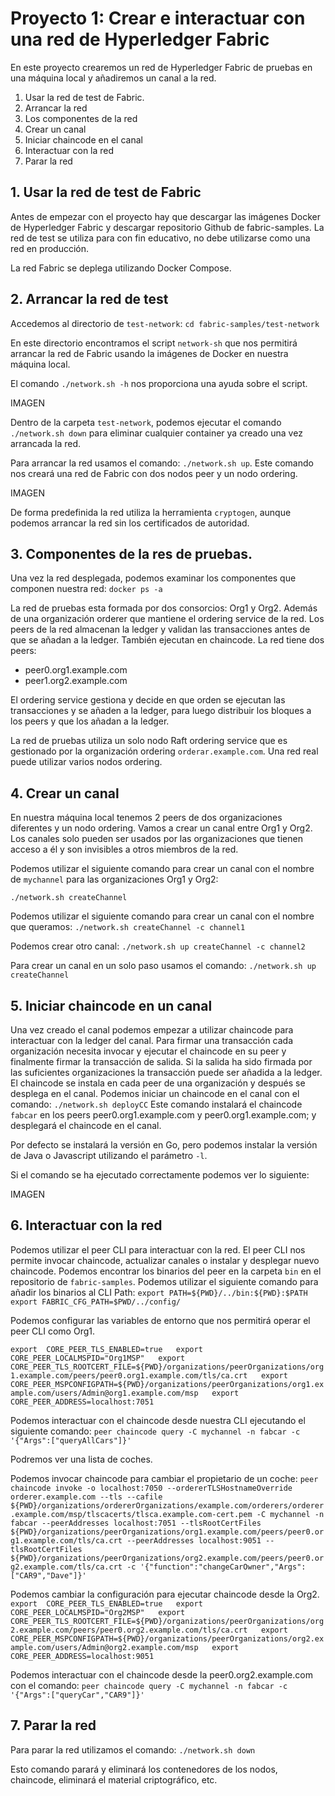 ﻿
# Proyecto 1: Crear e interactuar con una red de Hyperledger Fabric

En este proyecto crearemos un red de Hyperledger Fabric de pruebas en una máquina local y añadiremos un canal a la red.

1. Usar la red de test de Fabric.
2. Arrancar la red
3. Los componentes de la red
4. Crear un canal
5. Iniciar chaincode en el canal
6. Interactuar con la red
7. Parar la red


## 1. Usar la red de test de Fabric

Antes de empezar con el proyecto hay que descargar las imágenes Docker de Hyperledger Fabric y descargar repositorio Github de fabric-samples.
La red de test se utiliza para con fin educativo, no debe utilizarse como una red en producción.

La red Fabric se deplega utilizando Docker Compose.


## 2. Arrancar la red de test

Accedemos al directorio de `test-network`:
`cd fabric-samples/test-network`

En este directorio encontramos el script `network-sh` que nos permitirá arrancar la red de Fabric usando la imágenes de Docker en nuestra máquina local.

El comando `./network.sh -h` nos proporciona una ayuda sobre el script.

IMAGEN

Dentro de la carpeta `test-network`, podemos ejecutar el comando `./network.sh down` para eliminar cualquier container ya creado una vez arrancada la red.

Para arrancar la red usamos el comando: `./network.sh up`. Este comando nos creará una red de Fabric con dos nodos peer y un nodo ordering.

IMAGEN

De forma predefinida la red utiliza la herramienta `cryptogen`, aunque podemos arrancar la red sin los certificados de autoridad.


## 3. Componentes de la res de pruebas.

Una vez la red desplegada, podemos examinar los componentes que componen nuestra red: 
`docker ps -a`

La red de pruebas esta formada por dos consorcios: Org1 y Org2. Además de una organización orderer que mantiene el ordering service de la red.
Los peers de la red almacenan la ledger y validan las transacciones antes de que se añadan a la ledger. También ejecutan en chaincode.
La red tiene dos peers: 
- peer0.org1.example.com
- peer1.org2.example.com

El ordering service gestiona y decide en que orden se ejecutan las transacciones y se añaden a la ledger, para luego distribuir los bloques a los peers y que los añadan a la ledger. 

La red de pruebas utiliza un solo nodo Raft ordering service que es gestionado por la organización ordering `orderar.example.com`. Una red real puede utilizar varios nodos ordering.

## 4. Crear un canal

En nuestra máquina local tenemos 2 peers de dos organizaciones diferentes y un nodo ordering.
Vamos a crear un canal entre Org1 y Org2. Los canales solo pueden ser usados por las organizaciones que tienen acceso a él y son invisibles a otros miembros de la red.

Podemos utilizar el siguiente comando para crear un canal con el nombre de `mychannel` para las organizaciones Org1 y Org2:

`./network.sh createChannel`

Podemos utilizar el siguiente comando para crear un canal con el nombre que queramos: 
`./network.sh createChannel -c channel1`

Podemos crear otro canal: 
`./network.sh up createChannel -c channel2`

Para crear un canal en un solo paso usamos el comando: 
`./network.sh up createChannel`


## 5. Iniciar chaincode en un canal

Una vez creado el canal podemos empezar a utilizar chaincode para interactuar con la ledger del canal.
Para firmar una transacción cada organización necesita invocar y ejecutar el chaincode en su peer y finalmente firmar la transacción de salida. Si la salida ha sido firmada por las suficientes organizaciones la transacción puede ser añadida a la ledger.
El chaincode se instala en cada peer de una organización y después se desplega en el canal. 
Podemos iniciar un chaincode en el canal con el comando: 
`./network.sh deployCC`
Este comando instalará el chaincode `fabcar` en los peers peer0.org1.example.com y peer0.org1.example.com; y desplegará el chaincode en el canal.

Por defecto se instalará la versión en Go, pero podemos instalar la versión de Java o Javascript utilizando el parámetro `-l`.

Si el comando se ha ejecutado correctamente podemos ver lo siguiente: 

IMAGEN

## 6. Interactuar con la red

Podemos utilizar el peer CLI para interactuar con la red. El peer CLI nos permite invocar chaincode, actualizar canales o instalar y desplegar nuevo chaincode.
Podemos encontrar los binarios del peer en la carpeta `bin` en el repositorio de `fabric-samples`. Podemos utilizar el siguiente comando para añadir los binarios al CLI Path:
`export PATH=${PWD}/../bin:${PWD}:$PATH`
`export FABRIC_CFG_PATH=$PWD/../config/`

Podemos configurar las variables de entorno que nos permitirá operar el peer CLI como Org1.

`
export  CORE_PEER_TLS_ENABLED=true  
export  CORE_PEER_LOCALMSPID="Org1MSP"  
export CORE_PEER_TLS_ROOTCERT_FILE=${PWD}/organizations/peerOrganizations/org1.example.com/peers/peer0.org1.example.com/tls/ca.crt  
export CORE_PEER_MSPCONFIGPATH=${PWD}/organizations/peerOrganizations/org1.example.com/users/Admin@org1.example.com/msp  
export CORE_PEER_ADDRESS=localhost:7051
`

Podemos interactuar con el chaincode desde nuestra CLI ejecutando el siguiente comando: 
`peer chaincode query -C mychannel -n fabcar -c '{"Args":["queryAllCars"]}' `

Podremos ver una lista de coches.

Podemos invocar chaincode para cambiar el propietario de un coche:
`
peer chaincode invoke -o localhost:7050 --ordererTLSHostnameOverride orderer.example.com --tls --cafile ${PWD}/organizations/ordererOrganizations/example.com/orderers/orderer.example.com/msp/tlscacerts/tlsca.example.com-cert.pem -C mychannel -n fabcar --peerAddresses localhost:7051 --tlsRootCertFiles ${PWD}/organizations/peerOrganizations/org1.example.com/peers/peer0.org1.example.com/tls/ca.crt --peerAddresses localhost:9051 --tlsRootCertFiles ${PWD}/organizations/peerOrganizations/org2.example.com/peers/peer0.org2.example.com/tls/ca.crt -c '{"function":"changeCarOwner","Args":["CAR9","Dave"]}'
`

Podemos cambiar la configuración para ejecutar chaincode desde la Org2.
`
export  CORE_PEER_TLS_ENABLED=true  
export  CORE_PEER_LOCALMSPID="Org2MSP"  
export  CORE_PEER_TLS_ROOTCERT_FILE=${PWD}/organizations/peerOrganizations/org2.example.com/peers/peer0.org2.example.com/tls/ca.crt  
export  CORE_PEER_MSPCONFIGPATH=${PWD}/organizations/peerOrganizations/org2.example.com/users/Admin@org2.example.com/msp  
export  CORE_PEER_ADDRESS=localhost:9051
`

Podemos interactuar con el chaincode desde la peer0.org2.example.com con el comando: 
`peer chaincode query -C mychannel -n fabcar -c '{"Args":["queryCar","CAR9"]}'`


## 7. Parar la red
Para parar la red utilizamos el comando: 
`./network.sh down`

Esto comando parará y eliminará los contenedores de los nodos, chaincode, eliminará el material criptográfico, etc.
